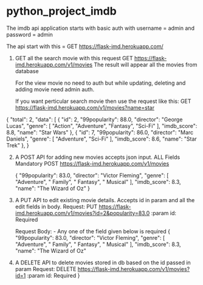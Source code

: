 # python_project_imdb

The imdb api application starts with basic auth with username = admin and password = admin

The api start with this = GET https://flask-imd.herokuapp.com/

1) GET all the search movie with this request 
   GET https://flask-imd.herokuapp.com/v1/movies
   The result will appear all the movies from database
    
    For the view movie no need to auth but while updating, deleting and adding movie need admin auth.

    If you want perticular search movie then use the request like this: 
     GET https://flask-imd.herokuapp.com/v1/movies?name=star
         
 {
    "total": 2,
    "data": [
        {
            "id": 2,
            "99popularity": 88.0,
            "director": "George Lucas",
            "genre": [
                "Action",
                "Adventure",
                "Fantasy",
                "Sci-Fi"
            ],
            "imdb_score": 8.8,
            "name": "Star Wars"
        },
        {
            "id": 7,
            "99popularity": 86.0,
            "director": "Marc Daniels",
            "genre": [
                "Adventure",
                "Sci-Fi"
            ],
            "imdb_score": 8.6,
            "name": "Star Trek"
        },
 }
 
 
2) A POST API for adding new movies accepts json input. ALL Fields Mandatory
   POST https://flask-imd.herokuapp.com/v1/movies
    
    {
    "99popularity": 83.0,
    "director": "Victor Fleming",
    "genre": [
      "Adventure",
      " Family",
      " Fantasy",
      " Musical"
    ],
    "imdb_score": 8.3,
    "name": "The Wizard of Oz"
    }


3) A PUT API to edit existing movie details. Accepts id in param and all the edit fields in body.
    Request:
    PUT https://flask-imd.herokuapp.com/v1/movies?id=2&popularity=83.0
    :param id: Required

    Request Body: - Any one of the field given below is required
    {
    "99popularity": 83.0,
    "director": "Victor Fleming",
    "genre": [
      "Adventure",
      " Family",
      " Fantasy",
      " Musical"
    ],
    "imdb_score": 8.3,
    "name": "The Wizard of Oz"
    
    
 4. A DELETE API to delete movies stored in db based on the id passed in param
    Request:
    DELETE https://flask-imd.herokuapp.com/v1/movies?id=1
    :param id: Required
    }
